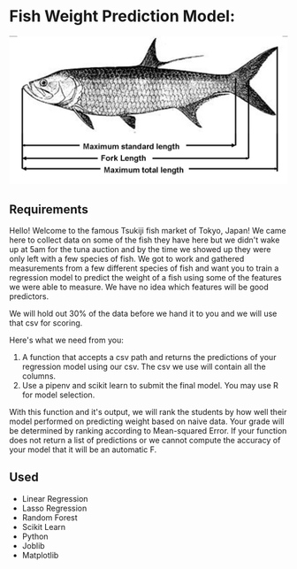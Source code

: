 # Fish Weight Prediction Model:

![Fish](images/Fishlength.jpg)

## Requirements

Hello! Welcome to the famous Tsukiji fish market of Tokyo, Japan! We came here to collect data on some of the fish they have here 
but we didn't wake up at 5am for the tuna auction and by the time we showed up they were only left with a few species of fish. 
We got to work and gathered measurements from a few different species of fish and want you to train a regression model to predict
the weight of a fish using some of the features we were able to measure. We have no idea which features will be good predictors. 

We will hold out 30% of the data before we hand it to you and we will use that csv for scoring.

Here's what we need from you:
1. A function that accepts a csv path and returns the predictions of your regression model using our csv. The csv we use will contain all the columns. 
2. Use a pipenv and scikit learn to submit the final model. You may use R for model selection. 

With this function and it's output, we will rank the students by how well their model performed on predicting weight based on naive data. 
Your grade will be determined by ranking according to Mean-squared Error.
If your function does not return a list of predictions or we cannot compute the accuracy of your model that it will be an automatic F. 

## Used

*   Linear Regression
*   Lasso Regression
*   Random Forest
*   Scikit Learn
*   Python
*   Joblib
*   Matplotlib
